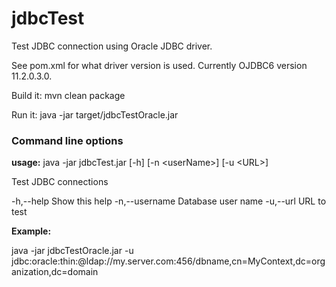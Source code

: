 # jdbcTest
Test JDBC connection using Oracle JDBC driver.

See pom.xml for what driver version is used. Currently OJDBC6 version 11.2.0.3.0.

Build it: mvn clean package

Run it: java -jar target/jdbcTestOracle.jar

### Command line options

**usage:** java -jar jdbcTest.jar [-h] [-n &lt;userName&gt;] [-u &lt;URL&gt;]

Test JDBC connections

 -h,--help                  Show this help
 -n,--username <userName>   Database user name
 -u,--url <URL>             URL to test

**Example:**

  java -jar jdbcTestOracle.jar -u jdbc:oracle:thin:@ldap://my.server.com:456/dbname,cn=MyContext,dc=organization,dc=domain

